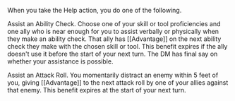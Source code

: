 When you take the Help action, you do one of the following.

Assist an Ability Check. Choose one of your skill or tool proficiencies and one ally who is near enough for you to assist verbally or physically when they make an ability check. That ally has [[Advantage]] on the next ability check they make with the chosen skill or tool. This benefit expires if the ally doesn't use it before the start of your next turn. The DM has final say on whether your assistance is possible.

Assist an Attack Roll. You momentarily distract an enemy within 5 feet of you, giving [[Advantage]] to the next attack roll by one of your allies against that enemy. This benefit expires at the start of your next turn.